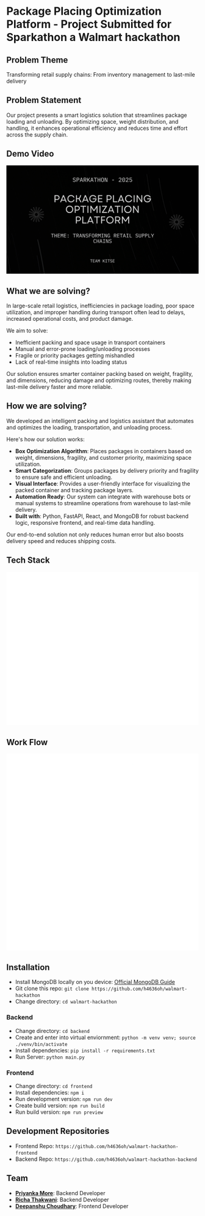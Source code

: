 # Package Placing Optimization Platform - Project Submitted for Sparkathon a Walmart hackathon

## Problem Theme

Transforming retail supply chains: From inventory management to last-mile delivery

## Problem Statement

Our project presents a smart logistics solution that streamlines package loading and unloading. By optimizing space, weight distribution, and handling, it enhances operational efficiency and reduces time and effort across the supply chain.

## Demo Video

[![Watch the demo](./media/thumbnail.png)](https://www.youtube.com/watch?v=YOUR_DEMO_VIDEO_LINK)

## What we are solving?

In large-scale retail logistics, inefficiencies in package loading, poor space utilization, and improper handling during transport often lead to delays, increased operational costs, and product damage.

We aim to solve:

- Inefficient packing and space usage in transport containers
- Manual and error-prone loading/unloading processes
- Fragile or priority packages getting mishandled
- Lack of real-time insights into loading status

Our solution ensures smarter container packing based on weight, fragility, and dimensions, reducing damage and optimizing routes, thereby making last-mile delivery faster and more reliable.

## How we are solving?

We developed an intelligent packing and logistics assistant that automates and optimizes the loading, transportation, and unloading process.

Here's how our solution works:

- **Box Optimization Algorithm**: Places packages in containers based on weight, dimensions, fragility, and customer priority, maximizing space utilization.
- **Smart Categorization**: Groups packages by delivery priority and fragility to ensure safe and efficient unloading.
- **Visual Interface**: Provides a user-friendly interface for visualizing the packed container and tracking package layers.
- **Automation Ready**: Our system can integrate with warehouse bots or manual systems to streamline operations from warehouse to last-mile delivery.
- **Built with**: Python, FastAPI, React, and MongoDB for robust backend logic, responsive frontend, and real-time data handling.

Our end-to-end solution not only reduces human error but also boosts delivery speed and reduces shipping costs.

## Tech Stack

![Tech Stack Overview](./media/techstack.png)

## Work Flow

![Work Flow Overview](./media/flowchart.png)

## Installation

- Install MongoDB locally on you device: [Official MongoDB Guide](https://www.mongodb.com/docs/manual/installation/)
- Git clone this repo: `git clone https://github.com/h4636oh/walmart-hackathon`
- Change directory: `cd walmart-hackathon`

### Backend

- Change directory: `cd backend`
- Create and enter into virtual enviornment: `python -m venv venv; source ./venv/bin/activate`
- Install dependencies: `pip install -r requirements.txt`
- Run Server: `python main.py`

### Frontend

- Change directory: `cd frontend`
- Install dependencies: `npm i`
- Run development version: `npm run dev`
- Create build version: `npm run build`
- Run build version: `npm run preview`

## Development Repositories

- Frontend Repo: `https://github.com/h4636oh/walmart-hackathon-frontend`
- Backend Repo: `https://github.com/h4636oh/walmart-hackathon-backend`

## Team

- **[Priyanka More](https://github.com/Mpriynka)**: Backend Developer
- **[Richa Thakwani](https://github.com/ricgir)**: Backend Developer
- **[Deepanshu Choudhary](https://github.com/h4636oh)**: Frontend Developer
